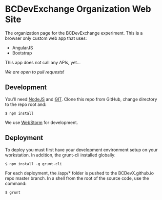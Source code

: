# BCDevExchange Organization Web Site #
The organization page for the BCDevExchange experiment.  This is a browser only custom web app that uses:

-  AngularJS 
-  Bootstrap

This app does not call any APIs, yet...

*We are open to pull requests!*

## Development ##

You'll need [NodeJS](http://nodejs.org/) and [GIT](http://git-scm.com/downloads). Clone this repo from GitHub, change directory to the repo root and:

`$ npm install `

We use [WebStorm](https://www.jetbrains.com/webstorm/download/) for development.  

## Deployment ##

To deploy you must first have your development environment setup on your workstation.  In addition, the grunt-cli installed globally:

`$ npm install -g grunt-cli`

For each deployment, the /app/* folder is pushed to the BCDevX.github.io repo master branch.  In a shell from the root of the source code, use the command:

`$ grunt`


   
